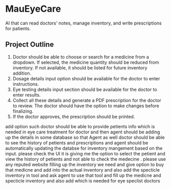 # MauEyeCare
AI that can read doctors' notes, manage inventory, and write prescriptions for patients.

## Project Outline
1. Doctor should be able to choose or search for a medicine from a dropdown. If selected, the medicine quantity should be reduced from inventory. If not available, it should be listed for future inventory addition.
2. Dosage details input option should be available for the doctor to enter instructions.
3. Eye testing details input section should be available for the doctor to enter results.
4. Collect all these details and generate a PDF prescription for the doctor to review. The doctor should have the option to make changes before finalizing.
5. If the doctor approves, the prescription should be printed.

add option such doctor should be able to provide petients info which is needed in eye care treatment for doctor and then agent should be adding up the details in some database so that Agent as well doctor should be able to see the history of petients and prescriptions and agent should be automatically updating the databse for inventory mangement based on the input.
please check the UI it is giving me the option to select the petient and view the history of petients and not able to check the medecine . please use any reputed website filling up the inventory we need and give option to buy that medicne and add into the actual inventory and also add the specticle inventory in tool and ask agent to use that tool and fill up the medicne and specticle inventory and also add which is needed for eye speclist doctors